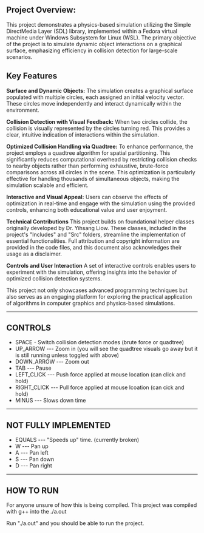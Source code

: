 **Project Overview:** 
---
This project demonstrates a physics-based simulation utilizing the Simple DirectMedia Layer (SDL) library, implemented within a Fedora virtual machine under Windows Subsystem for Linux (WSL). The primary objective of the project is to simulate dynamic object interactions on a graphical surface, emphasizing efficiency in collision detection for large-scale scenarios.

**Key Features**
---
**Surface and Dynamic Objects:**
The simulation creates a graphical surface populated with multiple circles, each assigned an initial velocity vector. These circles move independently and interact dynamically within the environment.

**Collision Detection with Visual Feedback:**
When two circles collide, the collision is visually represented by the circles turning red. This provides a clear, intuitive indication of interactions within the simulation.

**Optimized Collision Handling via Quadtree:**
To enhance performance, the project employs a quadtree algorithm for spatial partitioning. This significantly reduces computational overhead by restricting collision checks to nearby objects rather than performing exhaustive, brute-force comparisons across all circles in the scene. This optimization is particularly effective for handling thousands of simultaneous objects, making the simulation scalable and efficient.

**Interactive and Visual Appeal:**
Users can observe the effects of optimization in real-time and engage with the simulation using the provided controls, enhancing both educational value and user enjoyment.

**Technical Contributions**
This project builds on foundational helper classes originally developed by Dr. Yihsang Liow. These classes, included in the project's "Includes" and "Src" folders, streamline the implementation of essential functionalities. Full attribution and copyright information are provided in the code files, and this document also acknowledges their usage as a disclaimer.

**Controls and User Interaction**
A set of interactive controls enables users to experiment with the simulation, offering insights into the behavior of optimized collision detection systems.

This project not only showcases advanced programming techniques but also serves as an engaging platform for exploring the practical application of algorithms in computer graphics and physics-based simulations.

----------------------------
**CONTROLS**
----------------------------

- SPACE - Switch collision detection modes (brute force or quadtree)
- UP_ARROW --- Zoom in (you will see the quadtree visuals go away but it is still running unless toggled with above)
- DOWN_ARROW --- Zoom out
- TAB --- Pause
- LEFT_CLICK --- Push force applied at mouse location (can click and hold)
- RIGHT_CLICK --- Pull force applied at mouse lcoation (can cick and hold)
- MINUS --- Slows down time

--------------------------------------
**NOT FULLY IMPLEMENTED**
--------------------------------------
- EQUALS --- "Speeds up" time. (currently broken)
- W --- Pan up
- A --- Pan left
- S --- Pan down
- D --- Pan right
--------------------------------------
HOW TO RUN
--------------------------------------
For anyone unsure of how this is being compiled. This project was compiled with g++ into the ./a.out

Run "./a.out" and you should be able to run the project.
